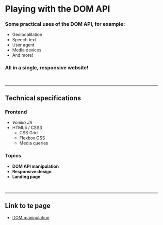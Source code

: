 # Playing with the DOM API

### Some practical uses of the DOM API, for example:

- Geolocalitation
- Speech text
- User agent
- Media devices
- And more!

### All in a single, responsive website!

<br>

***

## Technical specifications

### Frontend

- *Vanilla JS* 
- HTML5 / CSS3
    - CSS Grid
    - Flexbox CSS
    - Media queries 

### Topics

- **DOM API manipulation**
- **Responsive design**
- **Landing page**

<br>

***

## Link to te page

- [DOM manipulation][1]



[1]: <https://danielwuachin.github.io/DOM-manipulation>